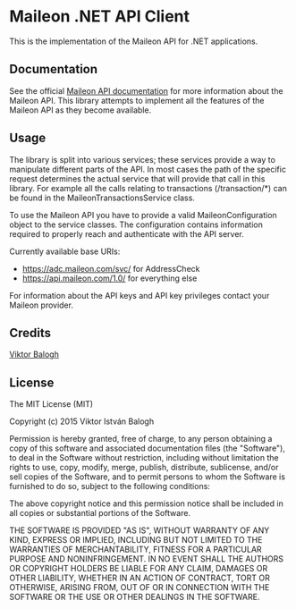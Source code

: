# Maileon .NET API Client

This is the implementation of the Maileon API for .NET applications.

## Documentation
See the official [Maileon API documentation](http://dev.maileon.com/api/rest-api-1-0/?lang=en) for more information about the Maileon API.
This library attempts to implement all the features of the Maileon API as they become available. 

## Usage
The library is split into various services; these services provide a way to manipulate different parts of the API.
In most cases the path of the specific request determines the actual service that will provide that call in this library.
For example all the calls relating to transactions (/transaction/*) can be found in the MaileonTransactionsService class.

To use the Maileon API you have to provide a valid MaileonConfiguration object to the service classes. 
The configuration contains information required to properly reach and authenticate with the API server.

Currently available base URIs:
* https://adc.maileon.com/svc/ for AddressCheck
* https://api.maileon.com/1.0/ for everything else

For information about the API keys and API key privileges contact your Maileon provider.

## Credits

[Viktor Balogh](https://github.com/viktorbalog)

## License

The MIT License (MIT)

Copyright (c) 2015 Viktor István Balogh

Permission is hereby granted, free of charge, to any person obtaining a copy
of this software and associated documentation files (the "Software"), to deal
in the Software without restriction, including without limitation the rights
to use, copy, modify, merge, publish, distribute, sublicense, and/or sell
copies of the Software, and to permit persons to whom the Software is
furnished to do so, subject to the following conditions:

The above copyright notice and this permission notice shall be included in all
copies or substantial portions of the Software.

THE SOFTWARE IS PROVIDED "AS IS", WITHOUT WARRANTY OF ANY KIND, EXPRESS OR
IMPLIED, INCLUDING BUT NOT LIMITED TO THE WARRANTIES OF MERCHANTABILITY,
FITNESS FOR A PARTICULAR PURPOSE AND NONINFRINGEMENT. IN NO EVENT SHALL THE
AUTHORS OR COPYRIGHT HOLDERS BE LIABLE FOR ANY CLAIM, DAMAGES OR OTHER
LIABILITY, WHETHER IN AN ACTION OF CONTRACT, TORT OR OTHERWISE, ARISING FROM,
OUT OF OR IN CONNECTION WITH THE SOFTWARE OR THE USE OR OTHER DEALINGS IN THE
SOFTWARE.
